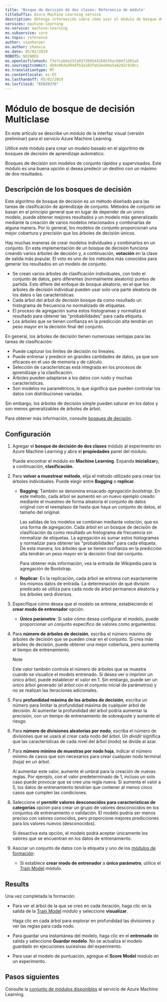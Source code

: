 ```yaml
---
title: 'Bosque de decisión de dos clases: Referencia de módulo'
titleSuffix: Azure Machine Learning service
description: Obtenga información sobre cómo usar el módulo de bosque de decisión de dos clases en el servicio de Azure Machine Learning para crear un modelo basado en el algoritmo de bosques de decisión de aprendizaje automático.
services: machine-learning
ms.service: machine-learning
ms.subservice: core
ms.topic: reference
author: xiaoharper
ms.author: zhanxia
ms.date: 05/02/2019
ROBOTS: NOINDEX
ms.openlocfilehash: f3e7cab6e33fa9373095441685f6ecb04f1d91a5
ms.sourcegitcommit: 4b9c06dad94dfb3a103feb2ee0da5a6202c910cc
ms.translationtype: MT
ms.contentlocale: es-ES
ms.lasthandoff: 05/02/2019
ms.locfileid: "65029376"
---
```

# <a name="two-class-decision-forest-module"></a>Módulo de bosque de decisión Multiclase

En este artículo se describe un módulo de la interfaz visual (versión preliminar) para el servicio Azure Machine Learning.

Utilice este módulo para crear un modelo basado en el algoritmo de bosques de decisión de aprendizaje automático.  

Bosques de decisión son modelos de conjunto rápidos y supervisados. Este módulo es una buena opción si desea predecir un destino con un máximo de dos resultados. 

## <a name="understanding-decision-forests"></a>Descripción de los bosques de decisión

Este algoritmo de bosque de decisión es un método diseñado para las tareas de clasificación de aprendizaje de conjunto. Métodos de conjunto se basan en el principio general que en lugar de depender de un único modelo, puede obtener mejores resultados y un modelo más generalizado mediante la creación de varios modelos relacionados y combinarlas de alguna manera. Por lo general, los modelos de conjunto proporcionan una mejor cobertura y precisión que los árboles de decisión únicos. 

Hay muchas maneras de crear modelos individuales y combinarlos en un conjunto. En esta implementación de un bosque de decisión funciona creando varios árboles de decisión y, a continuación, **votación** en la clase de salida más popular. El voto es uno de los métodos más conocidos para generar los resultados en un modelo de conjunto. 

+ Se crean varios árboles de clasificación individuales, con todo el conjunto de datos, pero diferentes (normalmente aleatorio) puntos de partida. Esto difiere del enfoque de bosque aleatorio, en el que los árboles de decisión individual pueden usar solo una parte aleatoria de los datos o las características.
+ Cada árbol del árbol de decisión bosque da como resultado un histograma de frecuencia no normalizado de etiquetas. 
+ El proceso de agregación suma estos histogramas y normaliza el resultado para obtener las "probabilidades" para cada etiqueta. 
+ Los árboles que se tienen confianza en la predicción alta tendrán un peso mayor en la decisión final del conjunto.

En general, los árboles de decisión tienen numerosas ventajas para las tareas de clasificación:
  
- Puede capturar los límites de decisión no lineales.
- Puede entrenar y predecir en grandes cantidades de datos, ya que son eficaces en el uso de memoria y de cálculo.
- Selección de características está integrada en los procesos de aprendizaje y la clasificación.  
- Árboles pueden adaptarse a los datos con ruido y muchas características.  
- Son modelos no paramétricos, lo que significa que pueden controlar los datos con distribuciones variadas. 

Sin embargo, los árboles de decisión simple pueden saturar en los datos y son menos generalizables de árboles de árbol.

Para obtener más información, consulte [bosques de decisión](http://go.microsoft.com/fwlink/?LinkId=403677).  

## <a name="how-to-configure"></a>Configuración
  
1.  Agregar el **bosque de decisión de dos clases** módulo al experimento en Azure Machine Learning y abra el **propiedades** panel del módulo. 

    Puede encontrar el módulo en **Machine Learning**. Expanda **inicializar**y, a continuación, **clasificación**.  
  
2.  Para **volver a muestrear método**, elija el método utilizado para crear los árboles individuales.  Puede elegir entre **Bagging** o **replicar**.  
  
    -   **Bagging**: También se denomina ensacado *agregación bootstrap*. En este método, cada árbol se aumentó en un nuevo ejemplo creado mediante el muestreo de forma aleatoria el conjunto de datos original con el reemplazo de hasta que haya un conjunto de datos, el tamaño del original.  
  
         Las salidas de los modelos se combinan mediante *votación*, que es una forma de agregación. Cada árbol en un bosque de decisión de clasificación da como resultado un histograma de frecuencia sin normalizar de etiquetas. La agregación es sumar estos histogramas y normalizar para obtener las "probabilidades" para cada etiqueta. De esta manera, los árboles que se tienen confianza en la predicción alta tendrán un peso mayor en la decisión final del conjunto.  
  
         Para obtener más información, vea la entrada de Wikipedia para la agregación de Bootstrap.  
  
    -   **Replicar**: En la replicación, cada árbol se entrena con exactamente los mismos datos de entrada. La determinación de qué división predicado se utiliza para cada nodo de árbol permanece aleatoria y los árboles será diversos.   
  
3.  Especifique cómo desea que el modelo se entrene, estableciendo el **crear modo de entrenador** opción.  
  
    -   **Único parámetro**: Si sabe cómo desea configurar el modelo, puede proporcionar un conjunto específico de valores como argumentos.
  
4.  Para **número de árboles de decisión**, escriba el número máximo de árboles de decisión que se pueden crear en el conjunto. Si crea más árboles de decisión, puede obtener una mejor cobertura, pero aumenta el tiempo de entrenamiento.  
  
    > [!NOTE]
    >  Este valor también controla el número de árboles que se muestra cuando se visualice el modelo entrenado. Si desea ver o imprimir un único árbol, puede establecer el valor en 1. Sin embargo, puede ser un único árbol generado (el árbol con el conjunto inicial de parámetros) y no se realizan las iteraciones adicionales.
  
5.  Para **profundidad máxima de los árboles de decisión**, escriba un número para limitar la profundidad máxima de cualquier árbol de decisión. Al aumentar la profundidad del árbol podría aumentar la precisión, con un tiempo de entrenamiento de sobreajuste y aumente el riesgo.
  
6.  Para **número de divisiones aleatorias por nodo**, escriba el número de divisiones que se usará al crear cada nodo del árbol. Un *dividir* significa que las características de cada nivel del árbol (nodo) se divide al azar.
  
7.  Para **número mínimo de muestras por nodo hoja**, indicar el número mínimo de casos que son necesarios para crear cualquier nodo terminal (hoja) en un árbol.
  
     Al aumentar este valor, aumente el umbral para la creación de nuevas reglas. Por ejemplo, con el valor predeterminado de 1, incluso un solo caso puede provocar que se cree una regla nueva. Si aumenta el valor a 5, los datos de entrenamiento tendrían que contener al menos cinco casos que cumplen las condiciones.  
  
8.  Seleccione el **permitir valores desconocidos para características de categorías** opción para crear un grupo de valores desconocidos en los conjuntos de entrenamiento o validación. El modelo podría ser menos preciso con valores conocidos, pero proporcione mejores predicciones para los valores nuevos (desconocidos). 

     Si desactiva esta opción, el modelo podrá aceptar únicamente los valores que se encuentran en los datos de entrenamiento.
  
9. Asociar un conjunto de datos con la etiqueta y uno de los [módulos de formación](module-reference.md):  
  
    -   Si establece **crear modo de entrenador** a **único parámetro**, utilice el [Train Model](./train-model.md) módulo.  
  
    
## <a name="results"></a>Results

Una vez completada la formación:

+ Para ver el árbol de la que se creó en cada iteración, haga clic en la salida de la [Train Model](./train-model.md) módulo y seleccione **visualizar**.
  
    Haga clic en cada árbol para explorar en profundidad las divisiones y ver las reglas para cada nodo.

+ Para guardar una instantánea del modelo, haga clic en el **entrenado** de salida y seleccione **Guardar modelo**. No se actualiza el modelo guardado en ejecuciones sucesivas del experimento.

+ Para usar el modelo de puntuación, agregue el **Score Model** módulo en un experimento.


## <a name="next-steps"></a>Pasos siguientes

Consulte la [conjunto de módulos disponibles](module-reference.md) al servicio de Azure Machine Learning. 
